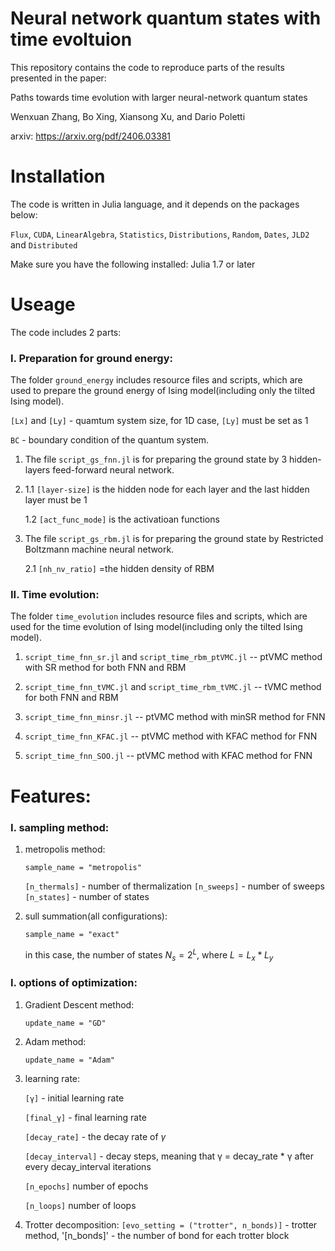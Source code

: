 
# Neural network quantum states with time evoltuion
This repository contains the code to reproduce parts of the results presented in the paper:

Paths towards time evolution with larger neural-network quantum states

Wenxuan Zhang, Bo Xing, Xiansong Xu, and Dario Poletti

arxiv: https://arxiv.org/pdf/2406.03381

# Installation

The code is written in Julia language, and it depends on the packages below: 

`Flux`, `CUDA`, `LinearAlgebra`, `Statistics`, `Distributions`, `Random`, `Dates`, `JLD2` and `Distributed`

Make sure you have the following installed: Julia 1.7 or later

# Useage

The code includes 2 parts:
### I. Preparation for ground energy:
The folder `ground_energy` includes resource files and scripts, which are used to prepare the ground energy of Ising model(including only the tilted Ising model).

`[Lx]` and `[Ly]` - quamtum system size, for 1D case, `[Ly]` must be set as 1

`BC` - boundary condition of the quantum system.

1. The file `script_gs_fnn.jl` is for preparing the ground state by 3 hidden-layers feed-forward neural network.
2. 
   1.1 `[layer-size]` is the hidden node for each layer and the last hidden layer must be 1
   
   1.2 `[act_func_mode]` is the activatioan functions
   
3. The file `script_gs_rbm.jl` is for preparing the ground state by Restricted Boltzmann machine  neural network.
   
   2.1 `[nh_nv_ratio]` =the hidden density of RBM

### II. Time evolution:
The folder `time_evolution` includes resource files and scripts, which are used for the time evolution of Ising model(including only the tilted Ising model).

1. `script_time_fnn_sr.jl` and `script_time_rbm_ptVMC.jl` -- ptVMC method with SR method for both FNN and RBM

2. `script_time_fnn_tVMC.jl` and `script_time_rbm_tVMC.jl` -- tVMC method for both FNN and RBM

3. `script_time_fnn_minsr.jl` -- ptVMC method with minSR method for FNN

4. `script_time_fnn_KFAC.jl` -- ptVMC method with KFAC method for FNN

5. `script_time_fnn_SOO.jl` -- ptVMC method with KFAC method for FNN

# Features:

### I. sampling method:

1. metropolis method:
   ```
   sample_name = "metropolis" 
   ```
   `[n_thermals]` - number of thermalization
   `[n_sweeps]` - number of sweeps
   `[n_states]` - number of states
   
3. sull summation(all configurations):
   ```
   sample_name = "exact"
   ```
   in this case, the number of states $N_s = 2^{L}$, where $L = L_x *L_y$

### I. options of optimization:

1. Gradient Descent method:
   ```
   update_name = "GD"
   ```
   
2. Adam method:
   ```
   update_name = "Adam"
   ```
   
3. learning rate:

   `[γ]` - initial learning rate
   
   `[final_γ]` - final learning rate
   
   `[decay_rate]` - the decay rate of $\gamma$

   `[decay_interval]` - decay steps, meaning that γ = decay_rate * γ after every decay_interval iterations

   `[n_epochs]` number of epochs

   `[n_loops]` number of loops

4. Trotter decomposition:
   `[evo_setting = ("trotter", n_bonds)]` - trotter method, '[n_bonds]' - the number of bond for each trotter block


   







